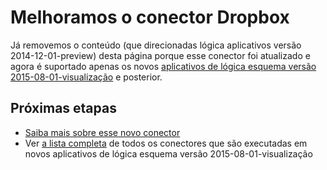 <properties
    pageTitle="Utilizando o conector Dropbox nos aplicativos de lógica | Serviço de aplicativo do Microsoft Azure"
    description="Como criar e configurar o aplicativo de conector Dropbox ou API e usá-lo em um aplicativo de lógica no serviço de aplicativo do Azure"
    authors="msftman"
    manager="erikre"
    editor=""
    services="logic-apps"
    documentationCenter=""/>

<tags
    ms.service="logic-apps"
    ms.workload="integration"
    ms.tgt_pltfrm="na"
    ms.devlang="na"
    ms.topic="article"
    ms.date="04/19/2016"
    ms.author="deonhe"/>

# <a name="weve-improved-the-dropbox-connector"></a>Melhoramos o conector Dropbox 

Já removemos o conteúdo (que direcionadas lógica aplicativos versão 2014-12-01-preview) desta página porque esse conector foi atualizado e agora é suportado apenas os novos [aplicativos de lógica esquema versão 2015-08-01-visualização](./app-service-logic-schema-2015-08-01.md) e posterior. 


## <a name="next-steps"></a>Próximas etapas    

- [Saiba mais sobre esse novo conector](../connectors/connectors-create-api-dropbox.md)
- Ver [a lista completa](../connectors/apis-list.md) de todos os conectores que são executadas em novos aplicativos de lógica esquema versão 2015-08-01-visualização  